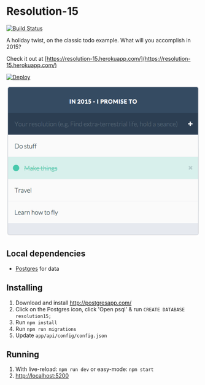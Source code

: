 # Resolution-15

[![Build Status](https://travis-ci.org/mattcreager/resolution-15.svg?branch=master)](https://travis-ci.org/mattcreager/resolution-15)

A holiday twist, on the classic todo example. What will you accomplish in 2015?


Check it out at [https://resolution-15.herokuapp.com/](https://resolution-15.herokuapp.com/)

[![Deploy](https://www.herokucdn.com/deploy/button.png)](https://heroku.com/deploy?template=https://github.com/mattcreager/resolution-15)

![Screenshot](screenshot.png)

## Local dependencies

- [Postgres](http://www.postgresql.org/) for data

## Installing

1. Download and install http://postgresapp.com/
2. Click on the Postgres icon, click 'Open psql' & run `CREATE DATABASE resolution15;`
3. Run `npm install`
4. Run `npm run migrations`
5. Update `app/api/config/config.json`

## Running

1. With live-reload: `npm run dev` or easy-mode: `npm start`
2. [http://localhost:5200](http://localhost:5200)